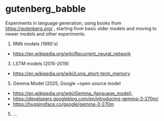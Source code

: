 # gutenberg_babble

Experiments in language generation, using books from https://gutenberg.org/ ,
starting from basic older models and moving to newer models and other experiments.


1. RNN models (1990's)
 - https://en.wikipedia.org/wiki/Recurrent_neural_network
3. LSTM models (2015-2019)
 - https://en.wikipedia.org/wiki/Long_short-term_memory 
5. Gemma Model (2025, Google ~open source model
 - https://en.wikipedia.org/wiki/Gemma_(language_model),
 - https://developers.googleblog.com/en/introducing-gemma-3-270m/
 - https://huggingface.co/google/gemma-3-270m
5. ...
